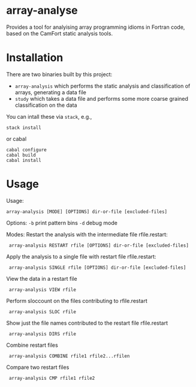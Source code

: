 # array-analyse

Provides a tool for analyising array programming idioms in Fortran
code, based on the CamFort static analysis tools.

# Installation

There are two binaries built by this project:
  * `array-analysis` which performs the static analysis and classification of arrays, generating a data file
  * `study` which takes a data file and performs some more coarse grained classification on the data

You can intall these via `stack`, e.g.,

    stack install

or cabal

    cabal configure
    cabal build
    cabal install

# Usage

Usage:
    
    array-analysis [MODE] [OPTIONS] dir-or-file [excluded-files]

Options: `-b` 	 print pattern bins
         `-d` 	 debug mode

Modes:
  Restart the analysis with the intermediate file rfile.restart:
    
     array-analysis RESTART rfile [OPTIONS] dir-or-file [excluded-files]

 Apply the analysis to a single file with restart file rfile.restart:
    
     array-analysis SINGLE rfile [OPTIONS] dir-or-file [excluded-files]

 View the data in a restart file
    
     array-analysis VIEW rfile

 Perform sloccount on the files contributing to rfile.restart
    
     array-analysis SLOC rfile

 Show just the file names contributed to the restart file rfile.restart
    
     array-analysis DIRS rfile

 Combine restart files
 
     array-analysis COMBINE rfile1 rfile2...rfilen

 Compare two restart files
   
     array-analysis CMP rfile1 rfile2
